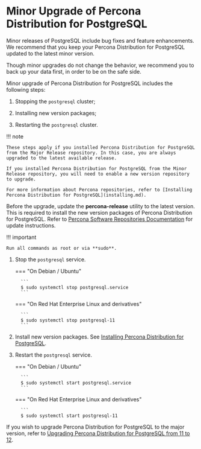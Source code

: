 # Minor Upgrade of Percona Distribution for PostgreSQL

Minor releases of PostgreSQL include bug fixes and feature enhancements. We recommend that you keep your Percona Distribution for PostgreSQL updated to the latest minor version.

Though minor upgrades do not change the behavior, we recommend you to back up your data first, in order to be on the safe side.

Minor upgrade of Percona Distribution for PostgreSQL includes the following steps:


1. Stopping the `postgresql` cluster;


2. Installing new version packages;


3. Restarting the `postgresql` cluster.


!!! note

    These steps apply if you installed Percona Distribution for PostgreSQL from the Major Release repository. In this case, you are always upgraded to the latest available release.

    If you installed Percona Distribution for PostgreSQL from the Minor Release repository, you will need to enable a new version repository to upgrade.

    For more information about Percona repositories, refer to [Installing Percona Distribution for PostgreSQL](installing.md).


Before the upgrade, update the **percona-release** utility to the latest version. This is required to install the new version packages of Percona Distribution for PostgreSQL. Refer to [Percona Software Repositories Documentation](https://www.percona.com/doc/percona-repo-config/percona-release.html#updating-percona-release-to-the-latest-version) for update instructions.


!!! important

    Run all commands as root or via **sudo**.

1. Stop the `postgresql` service.


    === "On Debian / Ubuntu"

      
         ```
         $ sudo systemctl stop postgresql.service
         ```


    === "On Red Hat Enterprise Linux and derivatives"

         ```
         $ sudo systemctl stop postgresql-11
         ```


2. Install new version packages. See [Installing Percona Distribution for PostgreSQL](installing.md).


3. Restart the `postgresql` service.


    === "On Debian / Ubuntu"

      
         ```
         $ sudo systemctl start postgresql.service
         ```


    === "On Red Hat Enterprise Linux and derivatives"

         ```
         $ sudo systemctl start postgresql-11

If you wish to upgrade Percona Distribution for PostgreSQL to the major version, refer to [Upgrading Percona Distribution for PostgreSQL from 11 to 12](https://www.percona.com/doc/postgresql/12/major-upgrade.html).
